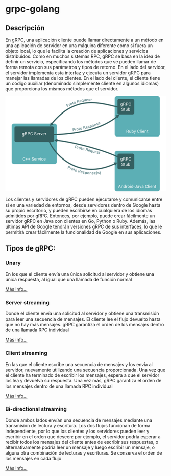 # grpc-golang

## Descripción

En gRPC, una aplicación cliente puede llamar directamente a un método en una aplicación de servidor en una máquina diferente como si fuera un objeto local, lo que le facilita la creación de aplicaciones y servicios distribuidos. Como en muchos sistemas RPC, gRPC se basa en la idea de definir un servicio, especificando los métodos que se pueden llamar de forma remota con sus parámetros y tipos de retorno. En el lado del servidor, el servidor implementa esta interfaz y ejecuta un servidor gRPC para manejar las llamadas de los clientes. En el lado del cliente, el cliente tiene un código auxiliar (denominado simplemente cliente en algunos idiomas) que proporciona los mismos métodos que el servidor.

![gRPC](./image.svg)

Los clientes y servidores de gRPC pueden ejecutarse y comunicarse entre sí en una variedad de entornos, desde servidores dentro de Google hasta su propio escritorio, y pueden escribirse en cualquiera de los idiomas admitidos por gRPC. Entonces, por ejemplo, puede crear fácilmente un servidor gRPC en Java con clientes en Go, Python o Ruby. Además, las últimas API de Google tendrán versiones gRPC de sus interfaces, lo que le permitirá crear fácilmente la funcionalidad de Google en sus aplicaciones.

## Tipos de **gRPC**:
### **Unary**
En los que el cliente envía una única solicitud al servidor y obtiene una única respuesta, al igual que una llamada de función normal

[Más info...](./unary/README.md)

### **Server streaming**
Donde el cliente envía una solicitud al servidor y obtiene una transmisión para leer una secuencia de mensajes. El cliente lee el flujo devuelto hasta que no hay más mensajes. gRPC garantiza el orden de los mensajes dentro de una llamada RPC individual

[Más info...](./server_streaming/README.md)


### **Client streaming**
En las que el cliente escribe una secuencia de mensajes y los envía al servidor, nuevamente utilizando una secuencia proporcionada. Una vez que el cliente ha terminado de escribir los mensajes, espera a que el servidor los lea y devuelva su respuesta. Una vez más, gRPC garantiza el orden de los mensajes dentro de una llamada RPC individual

[Más info...](./client_streaming/README.md)


### **Bi-directional streaming**
Donde ambos lados envían una secuencia de mensajes mediante una transmisión de lectura y escritura. Los dos flujos funcionan de forma independiente, por lo que los clientes y los servidores pueden leer y escribir en el orden que deseen: por ejemplo, el servidor podría esperar a recibir todos los mensajes del cliente antes de escribir sus respuestas, o alternativamente podría leer un mensaje y luego escribir un mensaje, o alguna otra combinación de lecturas y escrituras. Se conserva el orden de los mensajes en cada flujo

[Más info...](./bi_directional_streaming/README.md)
